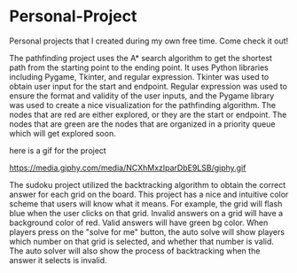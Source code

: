 # Personal-Project
Personal projects that I created during my own free time. Come check it out!

The pathfinding project uses the A* search algorithm to get the shortest path from the starting point to the ending point.
It uses Python libraries including Pygame, Tkinter, and regular expression. Tkinter was used to obtain user input for the 
start and endpoint. Regular expression was used to ensure the format and validity of the user inputs, and the Pygame library
was used to create a nice visualization for the pathfinding algorithm. 
The nodes that are red are either explored, or they are the start or endpoint. The nodes that are green are the nodes that are organized
in a priority queue which will get explored soon. 

here is a gif for the project

https://media.giphy.com/media/NCXhMxzIparDbE9LSB/giphy.gif


The sudoku project utilized the backtracking algorithm to obtain the correct answer for each grid on the board. This project has a nice 
and intuitive color scheme that users will know what it means. For example, the grid will flash blue when the user clicks on that grid. Invalid 
answers on a grid will have a background color of red. Valid answers will have green bg color. When players press on the "solve for me" button, 
the auto solve will show players which number on that grid is selected, and whether that number is valid. The auto solver will also show the process
of backtracking when the answer it selects is invalid. 
